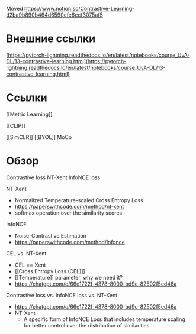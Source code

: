 
Moved
https://www.notion.so/Contrastive-Learning-d2ba9b890b464d6590cfe6ecf3075af5

# Внешние ссылки

[https://pytorch-lightning.readthedocs.io/en/latest/notebooks/course_UvA-DL/13-contrastive-learning.html](https://pytorch-lightning.readthedocs.io/en/latest/notebooks/course_UvA-DL/13-contrastive-learning.html)


# Ссылки

[[Metric Learning]]

[[CLIP]]

[[SimCLR]]
[[BYOL]]
MoCo

# Обзор

Contrastive loss
NT-Xent
InfoNCE loss

NT-Xent
- Normalized Temperature-scaled Cross Entropy Loss
- https://paperswithcode.com/method/nt-xent
- softmax operation over the similarity scores

InfoNCE
- Noise-Contrastive Estimation
- https://paperswithcode.com/method/infonce

CEL vs. NT-Xent
- CEL == Xent
- [[Cross Entropy Loss (CEL)]]
- [[Temperature]] parameter, why we need it?
- https://chatgpt.com/c/66e1722f-4378-8000-bd9c-82502f5ed46a

Contrastive loss vs. InfoNCE loss vs. NT-Xent
- https://chatgpt.com/c/66e1722f-4378-8000-bd9c-82502f5ed46a
- NT-Xent
	- A specific form of InfoNCE Loss that includes temperature scaling for better control over the distribution of similarities.


